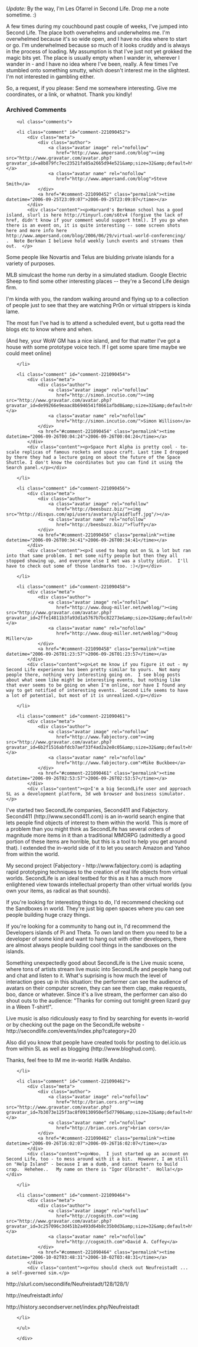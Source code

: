 *Update:*  By the way, I'm Les Ofarrel in Second Life.  Drop me a note sometime. :)

A few times during my couchbound past couple of weeks, I've jumped into Second Life.  The place both overwhelms and underwhelms me.  I'm overwhelmed because it's so wide open, and I have no idea where to start or go.  I'm underwhelmed because so much of it looks cruddy and is always in the process of loading.  My assumption is that I've just not yet grokked the magic bits yet.  The place is usually empty when I wander in, wherever I wander in - and I have no idea where I've been, really.  A few times I've stumbled onto something smutty, which doesn't interest me in the slightest.  I'm not interested in gambling either.

So, a request, if you please:  Send me somewhere interesting.  Give me coordinates, or a link, or whatnot.  Thank you kindly!

<div id="comments" class="comments archived-comments">
            <h3>Archived Comments</h3>
            
        <ul class="comments">
            
        <li class="comment" id="comment-221090452">
            <div class="meta">
                <div class="author">
                    <a class="avatar image" rel="nofollow" 
                       href="http://www.ampersand.com/blog"><img src="http://www.gravatar.com/avatar.php?gravatar_id=a8b879fc7ec23521fa85a2665d94e521&amp;size=32&amp;default=http://mediacdn.disqus.com/1320279820/images/noavatar32.png"/></a>
                    <a class="avatar name" rel="nofollow" 
                       href="http://www.ampersand.com/blog">Steve Smith</a>
                </div>
                <a href="#comment-221090452" class="permalink"><time datetime="2006-09-25T23:09:07">2006-09-25T23:09:07</time></a>
            </div>
            <div class="content"><p>Harvard's Berkman school has a good island, slurl is here http://tinyurl.com/s6tv4 (forgive the lack of href, didn't know if your comment would support html). If you go when there is an event on, it is quite interesting -- some screen shots here and more info here http://www.ampersand.com/blog/2006/06/29/virtual-world-conferencing/  .  Note Berkman I believe hold weekly lunch events and streams them out.  </p>

<p>Some people like Novartis and Telus are biulding private islands for a variety of purposes.</p>

<p>MLB simulcast the home run derby in a simulated stadium.   Google Electric Sheep to find some other interesting places -- they're a Second Life design firm.</p>

<p>I'm kinda with you, the random walking around and flying up to a collection of people just to see that they are watching Pr0n or virtual strippers is kinda lame.</p>

<p>The most fun I've had is to attend a scheduled event, but u gotta read the blogs etc to know where and when.</p>

<p>(And hey, your WoW GM has a nice island, and for that matter I've got a house with some prototype voice tech.  If I get some spare time maybe we could meet online)</p></div>
            
        </li>
    
        <li class="comment" id="comment-221090454">
            <div class="meta">
                <div class="author">
                    <a class="avatar image" rel="nofollow" 
                       href="http://simon.incutio.com/"><img src="http://www.gravatar.com/avatar.php?gravatar_id=de99266e9eaac8b6946541f8661afbd8&amp;size=32&amp;default=http://mediacdn.disqus.com/1320279820/images/noavatar32.png"/></a>
                    <a class="avatar name" rel="nofollow" 
                       href="http://simon.incutio.com/">Simon Willison</a>
                </div>
                <a href="#comment-221090454" class="permalink"><time datetime="2006-09-26T00:04:24">2006-09-26T00:04:24</time></a>
            </div>
            <div class="content"><p>Space Port Alpha is pretty cool - to-scale replicas of famous rockets and space craft. Last time I dropped by there they had a lecture going on about the future of the Space Shuttle. I don't know the coordinates but you can find it using the Search panel.</p></div>
            
        </li>
    
        <li class="comment" id="comment-221090456">
            <div class="meta">
                <div class="author">
                    <a class="avatar image" rel="nofollow" 
                       href="http://beesbuzz.biz/"><img src="http://disqus.com/api/users/avatars/plaidfluff.jpg"/></a>
                    <a class="avatar name" rel="nofollow" 
                       href="http://beesbuzz.biz/">fluffy</a>
                </div>
                <a href="#comment-221090456" class="permalink"><time datetime="2006-09-26T00:34:41">2006-09-26T00:34:41</time></a>
            </div>
            <div class="content"><p>I used to hang out on SL a lot but ran into that same problem. I met some nifty people but then they all stopped showing up, and everyone else I met was a slutty idiot.  I'll have to check out some of those landmarks too. :)</p></div>
            
        </li>
    
        <li class="comment" id="comment-221090458">
            <div class="meta">
                <div class="author">
                    <a class="avatar image" rel="nofollow" 
                       href="http://www.doug-miller.net/weblog/"><img src="http://www.gravatar.com/avatar.php?gravatar_id=2ffe14811b3fa93d1a5767b7bc82273e&amp;size=32&amp;default=http://mediacdn.disqus.com/1320279820/images/noavatar32.png"/></a>
                    <a class="avatar name" rel="nofollow" 
                       href="http://www.doug-miller.net/weblog/">Doug Miller</a>
                </div>
                <a href="#comment-221090458" class="permalink"><time datetime="2006-09-26T01:23:57">2006-09-26T01:23:57</time></a>
            </div>
            <div class="content"><p>Let me know if you figure it out - my Second Life experience has been pretty similar to yours.  Not many people there, nothing very interesting going on.  I see blog posts about what seem like might be interesting events, but nothing like that ever seems to be going on when I'm online, nor have I found any way to get notified of interesting events.  Second Life seems to have a lot of potential, but most of it is unrealized.</p></div>
            
        </li>
    
        <li class="comment" id="comment-221090461">
            <div class="meta">
                <div class="author">
                    <a class="avatar image" rel="nofollow" 
                       href="http://www.fabjectory.com"><img src="http://www.gravatar.com/avatar.php?gravatar_id=6b2f1516abfdcb7aef33f4ad2a2e8c05&amp;size=32&amp;default=http://mediacdn.disqus.com/1320279820/images/noavatar32.png"/></a>
                    <a class="avatar name" rel="nofollow" 
                       href="http://www.fabjectory.com">Mike Buckbee</a>
                </div>
                <a href="#comment-221090461" class="permalink"><time datetime="2006-09-26T02:53:57">2006-09-26T02:53:57</time></a>
            </div>
            <div class="content"><p>I'm a big SecondLife user and approach SL as a development platform, 3d web browser and business simulator. </p>

<p>I've started two SecondLife companies, Second411 and Fabjectory. Second411 (http://www.second411.com) is an in-world search engine that lets people find objects of interest to them within the world. This is more of a problem than you might think as SecondLife has several orders of magnitude more items in it than a traditional MMORPG (admittedly a good portion of these items are horrible, but this is a tool to help you get around that). I extended the in-world side of it to let you search Amazon and Yahoo from within the world. </p>

<p>My second project (Fabjectory - http://www.fabjectory.com) is adapting rapid prototyping techniques to the creation of real life objects from virtual worlds. SecondLife is an ideal testbed for this as it has a much more enlightened view towards intellectual property than other virtual worlds (you own your items, as radical as that sounds). </p>

<p>If you're looking for interesting things to do, I'd recommend checking out the Sandboxes in world. They're just big open spaces where you can see people building huge crazy things. </p>

<p>If you're looking for a community to hang out in, I'd recommend the Developers islands of Pi and Theta. To own land on them you need to be a developer of some kind and want to hang out with other developers, there are almost always people building cool things in the sandboxes on the islands. </p>

<p>Something unexpectedly good about SecondLife is the Live music scene, where tons of artists stream live music into SecondLife and people hang out and chat and listen to it. What's suprising is how much the level of interaction goes up in this situation: the performer can see the audience of avatars on their computer screen, they can see them clap, make requests, boo, dance or whatever. Since it's a live stream, the performer can also do shout outs to the audience: "Thanks for coming out tonight green lizard guy in a Ween T-shirt!". </p>

<p>Live music is also ridiculously easy to find by searching for events in-world or by checking out the page on the SecondLife website - http://secondlife.com/events/index.php?category=20</p>

<p>Also did you know that people have created tools for posting to del.icio.us from within SL as well as blogging (http://www.bloghud.com). </p>

<p>Thanks, feel free to IM me in-world: Hal9k Andalso.</p></div>
            
        </li>
    
        <li class="comment" id="comment-221090462">
            <div class="meta">
                <div class="author">
                    <a class="avatar image" rel="nofollow" 
                       href="http://brian.cors.org"><img src="http://www.gravatar.com/avatar.php?gravatar_id=7b3073e125f3ac8f09130950ef5d7790&amp;size=32&amp;default=http://mediacdn.disqus.com/1320279820/images/noavatar32.png"/></a>
                    <a class="avatar name" rel="nofollow" 
                       href="http://brian.cors.org">brian cors</a>
                </div>
                <a href="#comment-221090462" class="permalink"><time datetime="2006-09-26T16:02:07">2006-09-26T16:02:07</time></a>
            </div>
            <div class="content"><p>Woo.  I just started up an account on Second Life, too - to mess around with it a bit.  However, I am still on "Help Island" - because I am a dumb, and cannot learn to build crap.  Hehehee..   My name on there is "Igor Olbracht".  Holla!</p></div>
            
        </li>
    
        <li class="comment" id="comment-221090464">
            <div class="meta">
                <div class="author">
                    <a class="avatar image" rel="nofollow" 
                       href="http://cogsmith.com"><img src="http://www.gravatar.com/avatar.php?gravatar_id=3c257096c3d451b2a493d64b8c35b0d3&amp;size=32&amp;default=http://mediacdn.disqus.com/1320279820/images/noavatar32.png"/></a>
                    <a class="avatar name" rel="nofollow" 
                       href="http://cogsmith.com">David A. Coffey</a>
                </div>
                <a href="#comment-221090464" class="permalink"><time datetime="2006-10-02T03:48:31">2006-10-02T03:48:31</time></a>
            </div>
            <div class="content"><p>You should check out Neufreistadt ... a self-governed sim.</p>

<p>http://slurl.com/secondlife/Neufreistadt/128/128/1/</p>

<p>http://neufreistadt.info/</p>

<p>http://history.secondserver.net/index.php/Neufreistadt</p></div>
            
        </li>
    
        </ul>
    
        </div>
    